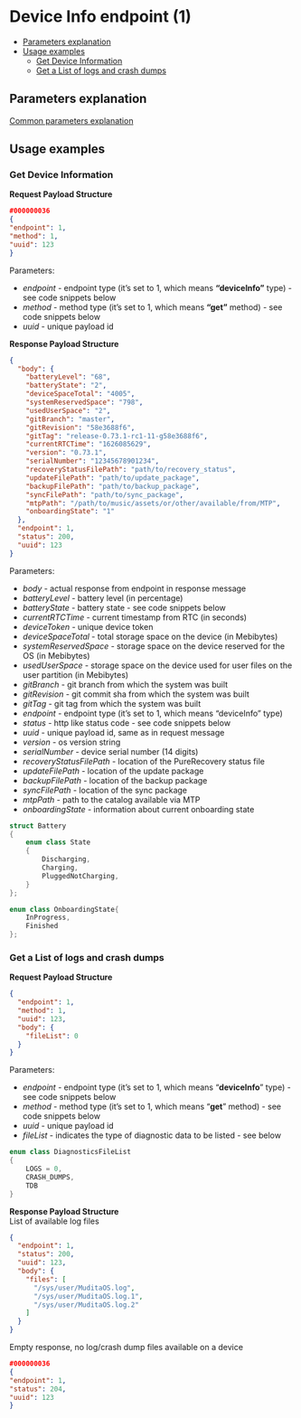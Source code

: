 Device Info endpoint (1)
=============================

* [Parameters explanation](#parameters-explanation)
* [Usage examples](#usage-examples)
    * [Get Device Information](#get-device-information)
    * [Get a List of logs and crash dumps](#get-a-list-of-logs-and-crash-dumps)

## Parameters explanation

[Common parameters explanation](../../protocol_description/common_parameters_explanation.md)

## Usage examples

### Get Device Information

**Request Payload Structure**

```json
#000000036
{
"endpoint": 1,
"method": 1,
"uuid": 123
}
```

Parameters:

- *endpoint* - endpoint type (it’s set to 1, which means **“deviceInfo”** type) - see code snippets below
- *method* - method type (it’s set to 1, which means **“get”** method) - see code snippets below
- *uuid* - unique payload id

**Response Payload Structure**

```json
{
  "body": {
    "batteryLevel": "68",
    "batteryState": "2",
    "deviceSpaceTotal": "4005",
    "systemReservedSpace": "798",
    "usedUserSpace": "2",
    "gitBranch": "master",
    "gitRevision": "58e3688f6",
    "gitTag": "release-0.73.1-rc1-11-g58e3688f6",
    "currentRTCTime": "1626085629",
    "version": "0.73.1",
    "serialNumber": "12345678901234",
    "recoveryStatusFilePath": "path/to/recovery_status",
    "updateFilePath": "path/to/update_package",
    "backupFilePath": "path/to/backup_package",
    "syncFilePath": "path/to/sync_package",
    "mtpPath": "/path/to/music/assets/or/other/available/from/MTP",
    "onboardingState": "1"
  },
  "endpoint": 1,
  "status": 200,
  "uuid": 123
}
```

Parameters:

- *body*  - actual response from endpoint in response message
- *batteryLevel* - battery level (in percentage)
- *batteryState* - battery state - see code snippets below
- *currentRTCTime* - current timestamp from RTC (in seconds)
- *deviceToken* - unique device token
- *deviceSpaceTotal* - total storage space on the device (in Mebibytes)
- *systemReservedSpace* - storage space on the device reserved for the OS (in Mebibytes)
- *usedUserSpace* - storage space on the device used for user files on the user partition (in Mebibytes)
- *gitBranch* - git branch from which the system was built
- *gitRevision* - git commit sha from which the system was built
- *gitTag* - git tag from which the system was built
- *endpoint* - endpoint type (it’s set to 1, which means “deviceInfo” type)
- *status* - http like status code - see code snippets below
- *uuid* - unique payload id, same as in request message
- *version* - os version string
- *serialNumber* - device serial number (14 digits)
- *recoveryStatusFilePath* - location of the PureRecovery status file
- *updateFilePath* - location of the update package
- *backupFilePath* - location of the backup package
- *syncFilePath* - location of the sync package
- *mtpPath* - path to the catalog available via MTP
- *onboardingState* - information about current onboarding state

```c++
struct Battery
{
    enum class State
    {
        Discharging,
        Charging,
        PluggedNotCharging,
    }
};
```

```c++
enum class OnboardingState{
    InProgress,
    Finished
};
```

### Get a List of logs and crash dumps

**Request Payload Structure**

```json
{
  "endpoint": 1,
  "method": 1,
  "uuid": 123,
  "body": {
    "fileList": 0
  }
}
```

Parameters:

- *endpoint* - endpoint type (it’s set to 1, which means “**deviceInfo**” type) - see code snippets below
- *method* - method type (it’s set to 1, which means “**get**” method) - see code snippets below
- *uuid* - unique payload id
- *fileList* - indicates the type of diagnostic data to be listed - see below

```c++
enum class DiagnosticsFileList
{
    LOGS = 0,
    CRASH_DUMPS,
    TDB
}
```

**Response Payload Structure**  
List of available log files

```json
{
  "endpoint": 1,
  "status": 200,
  "uuid": 123,
  "body": {
    "files": [
      "/sys/user/MuditaOS.log",
      "/sys/user/MuditaOS.log.1",
      "/sys/user/MuditaOS.log.2"
    ]
  }
}
```

Empty response, no log/crash dump files available on a device

```json
#000000036
{
"endpoint": 1,
"status": 204,
"uuid": 123
}
```